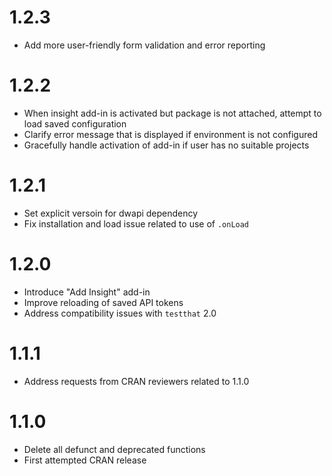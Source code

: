 # 1.2.3

* Add more user-friendly form validation and error reporting

# 1.2.2

* When insight add-in is activated but package is not attached, attempt to load saved configuration
* Clarify error message that is displayed if environment is not configured
* Gracefully handle activation of add-in if user has no suitable projects

# 1.2.1

* Set explicit versoin for dwapi dependency
* Fix installation and load issue related to use of `.onLoad`

# 1.2.0

* Introduce "Add Insight" add-in
* Improve reloading of saved API tokens
* Address compatibility issues with `testthat` 2.0

# 1.1.1

* Address requests from CRAN reviewers related to 1.1.0

# 1.1.0

* Delete all defunct and deprecated functions
* First attempted CRAN release
